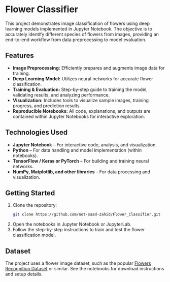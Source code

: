 # Flower Classifier

This project demonstrates image classification of flowers using deep learning models implemented in Jupyter Notebook. The objective is to accurately identify different species of flowers from images, providing an end-to-end workflow from data preprocessing to model evaluation.

## Features

- **Image Preprocessing:** Efficiently prepares and augments image data for training.
- **Deep Learning Model:** Utilizes neural networks for accurate flower classification.
- **Training & Evaluation:** Step-by-step guide to training the model, validating results, and analyzing performance.
- **Visualization:** Includes tools to visualize sample images, training progress, and prediction results.
- **Reproducible Notebooks:** All code, explanations, and outputs are contained within Jupyter Notebooks for interactive exploration.

## Technologies Used

- **Jupyter Notebook** – For interactive code, analysis, and visualization.
- **Python** – For data handling and model implementation (within notebooks).
- **TensorFlow / Keras or PyTorch** – For building and training neural networks.
- **NumPy, Matplotlib, and other libraries** – For data processing and visualization.

## Getting Started

1. Clone the repository:
    ```bash
    git clone https://github.com/not-saad-zahid/Flower_Classifier.git
    ```
2. Open the notebooks in Jupyter Notebook or JupyterLab.
3. Follow the step-by-step instructions to train and test the flower classification model.

## Dataset

The project uses a flower image dataset, such as the popular [Flowers Recognition Dataset](https://www.kaggle.com/alxmamaev/flowers-recognition) or similar. See the notebooks for download instructions and setup details.

